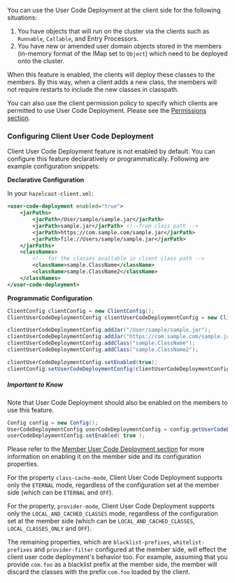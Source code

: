 

You can use the User Code Deployment at the client side for the following situations:

1. You have objects that will run on the cluster via the clients such as `Runnable`, `Callable`, and Entry Processors.
2. You have new or amended user domain objects stored in the members (in-memory format of the IMap set to `Object`) which need to be deployed onto the cluster.

When this feature is enabled, the clients will deploy these classes to the members. By this way, when a client adds a new class, the members will not require restarts to include the new classes in classpath. 


You can also use the client permission policy to specify which clients are permitted to use User Code Deployment. Please see the [Permissions section](/2000_Security/900_Native_Client_Security.md).

### Configuring Client User Code Deployment

Client User Code Deployment feature is not enabled by default. You can configure this feature declaratively or programmatically. Following are example configuration snippets:

**Declarative Configuration**

In your `hazelcast-client.xml`:

```xml
<user-code-deployment enabled="true">
    <jarPaths>
        <jarPath>/User/sample/sample.jar</jarPath>
        <jarPath>sample.jar</jarPath> <!--from class path -->
        <jarPath>https://com.sample.com/sample.jar</jarPath>
        <jarPath>file://Users/sample/sample.jar</jarPath>
    </jarPaths>
    <classNames>
    	<!-- for the classes available in client class path -->
        <className>sample.ClassName</className>
        <className>sample.ClassName2</className>
    </classNames>
</user-code-deployment>
```

**Programmatic Configuration**

```java
ClientConfig clientConfig = new ClientConfig();
ClientUserCodeDeploymentConfig clientUserCodeDeploymentConfig = new ClientUserCodeDeploymentConfig();

clientUserCodeDeploymentConfig.addJar("/User/sample/sample.jar");
clientUserCodeDeploymentConfig.addJar("https://com.sample.com/sample.jar");
clientUserCodeDeploymentConfig.addClass("sample.ClassName");
clientUserCodeDeploymentConfig.addClass("sample.ClassName2");

clientUserCodeDeploymentConfig.setEnabled(true);
clientConfig.setUserCodeDeploymentConfig(clientUserCodeDeploymentConfig);
```

##### Important to Know

Note that User Code Deployment should also be enabled on the members to use this feature. 

```java
Config config = new Config();
UserCodeDeploymentConfig userCodeDeploymentConfig = config.getUserCodeDeploymentConfig();
userCodeDeploymentConfig.setEnabled( true );
```

Please refer to the [Member User Code Deployment section](600_Setting_Up_Clusters/800_User_Code_Deployment_-_BETA.md) for more information on enabling it on the member side and its configuration properties. 

For the property `class-cache-mode`, Client User Code Deployment supports only the `ETERNAL` mode, regardless of the configuration set at the member side (which can be `ETERNAL` and `OFF`).

For the property, `provider-mode`, Client User Code Deployment supports only the `LOCAL_AND_CACHED_CLASSES` mode, regardless of the configuration set at the member side (which can be `LOCAL_AND_CACHED_CLASSES`, `LOCAL_CLASSES_ONLY` and `OFF`).

The remaining properties, which are `blacklist-prefixes`, `whitelist-prefixes` and `provider-filter` configured at the member side, will effect the client user code deployment's behavior too. For example, assuming that you provide `com.foo` as a blacklist prefix at the member side, the member will discard the classes with the prefix `com.foo` loaded by the client.

